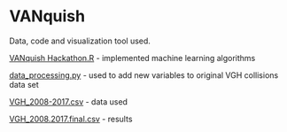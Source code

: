 # VANquish

Data, code and visualization tool used.


[VANquish Hackathon.R](https://github.com/natashamm/VANquish/blob/master/VANquish%20Hackathon.R) - implemented machine learning algorithms

[data_processing.py](https://github.com/natashamm/VANquish/blob/master/data_processing.py) - used to add new variables to original VGH collisions data set

[VGH_2008-2017.csv](https://github.com/natashamm/VANquish/blob/master/VGH_2008-2017.csv) - data used

[VGH_2008.2017.final.csv](https://github.com/natashamm/VANquish/blob/master/VGH_2008.2017.final.csv) - results

